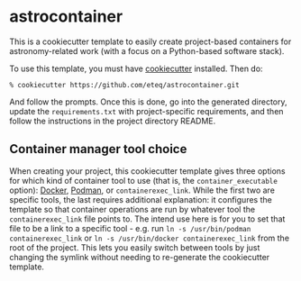 # astrocontainer

This is a cookiecutter template to easily create project-based containers for astronomy-related work (with a focus on a Python-based software stack).

To use this template, you must have [cookiecutter](https://cookiecutter.readthedocs.io/) installed.  Then do:
```
% cookiecutter https://github.com/eteq/astrocontainer.git
```

And follow the prompts. Once this is done, go into the generated directory, update the `requirements.txt` with project-specific requirements, and then follow the instructions in the project directory README.

## Container manager tool choice

When creating your project, this cookiecutter template gives three options for which kind of container tool to use (that is, the `container_executable` option): [Docker](https://www.docker.com/), [Podman](https://podman.io/), or `containerexec_link`.  While the first two are specific tools, the last requires additional explanation: it configures the template so that container operations are run by whatever tool the `containerexec_link` file points to.  The intend use here is for you to set that file to be a link to a specific tool - e.g. run `ln -s /usr/bin/podman containerexec_link` or `ln -s /usr/bin/docker containerexec_link` from the root of the project. This lets you easily switch between tools by just changing the symlink without needing to re-generate the cookiecutter template.
